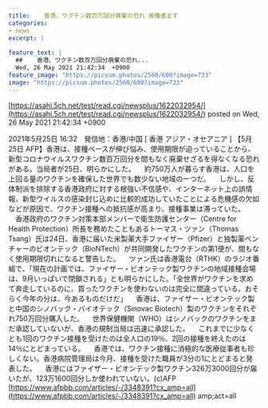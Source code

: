 ```yaml
---
title:    香港、ワクチン数百万回分廃棄の恐れ 接種進まず  
categories:
- news
excerpt: |
  
feature_text: |
  ##    香港、ワクチン数百万回分廃棄の恐れ...
  Wed, 26 May 2021 21:42:34  +0900
feature_image: "https://picsum.photos/2560/600?image=733"
image: "https://picsum.photos/2560/600?image=733"
---
```


[https://asahi.5ch.net/test/read.cgi/newsplus/1622032954/](https://asahi.5ch.net/test/read.cgi/newsplus/1622032954/)
posted on Wed, 26 May 2021 21:42:34  +0900

<!--more-->

2021年5月25日 16:32　発信地：香港/中国 [ 香港 アジア・オセアニア ] 【5月25日 AFP】香港は、接種ペースが伸び悩み、使用期限が迫っていることから、新型コロナウイルスワクチン数百万回分を間もなく廃棄せざるを得なくなる恐れがある。当局者が25日、明らかにした。 　約750万人が暮らす香港は、人口を上回る量のワクチンを確保した世界でも数少ない地域の一つだ。 　しかし、反体制派を排除する香港政府に対する根強い不信感や、インターネット上の誤情報、新型ウイルスの感染封じ込めに比較的成功していたことによる危機感の欠如などが原因で、ワクチン接種への抵抗感が高まり、接種事業は滞っていた。 　香港政府のワクチン対策本部メンバーで衛生防護センター（Centre for Health Protection）所長を務めたこともあるトーマス・ツァン（Thomas Tsang）氏は24日、香港に届いた米製薬大手ファイザー（Pfizer）と独製薬ベンチャーのビオンテック（BioNTech）が共同開発したワクチンの第1便が、間もなく使用期限切れになると警告した。 　ツァン氏は香港電台（RTHK）のラジオ番組で、「現在の計画では、ファイザー・ビオンテック製ワクチンの地域接種会場は、9月いっぱいで閉鎖される」とも明らかにした。「全世界がワクチンを求めて奔走しているのに、買ったワクチンを使わないのは完全に間違っている。おそらく今年の分は、今あるものだけだ」 　香港は、ファイザー・ビオンテック製と中国のシノバック・バイオテック（Sinovac Biotech）製のワクチンをそれぞれ750万回分購入した。 　世界保健機関（WHO）はシノバックのワクチンをまだ承認していないが、香港の規制当局は迅速に承認した。 　これまでに少なくとも1回のワクチン接種を受けたのは全人口の19％、2回の接種を終えたのは14％にとどまっている。 　香港では、ワクチン接種に消極的な医療従事者も珍しくない。香港病院管理局は今月、接種を受けた職員が3分の1にとどまると発表した。 　香港にはファイザー・ビオンテック製ワクチン326万3000回分が届いたが、123万1600回分しか使われていない。(c)AFP [https://www.afpbb.com/articles/-/3348391?cx_amp=all](https://www.afpbb.com/articles/-/3348391?cx_amp=all) amp;act=all
